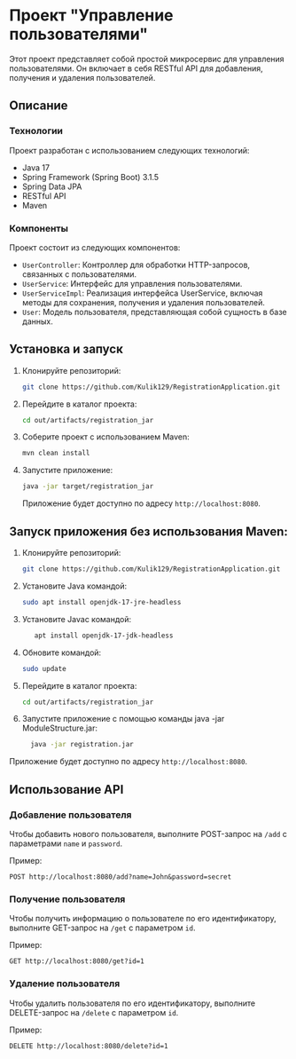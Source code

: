 # Проект "Управление пользователями"

Этот проект представляет собой простой микросервис для управления пользователями. Он включает в себя RESTful API для добавления, получения и удаления пользователей.

## Описание

### Технологии

Проект разработан с использованием следующих технологий:

- Java 17
- Spring Framework (Spring Boot) 3.1.5
- Spring Data JPA
- RESTful API
- Maven

### Компоненты

Проект состоит из следующих компонентов:

- `UserController`: Контроллер для обработки HTTP-запросов, связанных с пользователями.
- `UserService`: Интерфейс для управления пользователями.
- `UserServiceImpl`: Реализация интерфейса UserService, включая методы для сохранения, получения и удаления пользователей.
- `User`: Модель пользователя, представляющая собой сущность в базе данных.

## Установка и запуск

1. Клонируйте репозиторий:

   ```bash
   git clone https://github.com/Kulik129/RegistrationApplication.git
   ```

2. Перейдите в каталог проекта:

   ```bash
   cd out/artifacts/registration_jar
   ```

3. Соберите проект с использованием Maven:

   ```bash
   mvn clean install
   ```

4. Запустите приложение:

   ```bash
   java -jar target/registration_jar
   ```
   Приложение будет доступно по адресу `http://localhost:8080`.

## Запуск приложения без использования Maven:
1. Клонируйте репозиторий:

   ```bash
   git clone https://github.com/Kulik129/RegistrationApplication.git
   ```

2. Установите Java командой:

   ```bash
   sudo apt install openjdk-17-jre-headless
   ```
3. Установите Javac командой:

   ```bash
      apt install openjdk-17-jdk-headless
      ```

4. Обновите командой:

   ```bash
   sudo update
   ```

5. Перейдите в каталог проекта:

   ```bash
   cd out/artifacts/registration_jar
   ```

6. Запустите приложение с помощью команды java -jar ModuleStructure.jar:
    ```bash
      java -jar registration.jar
      ```

Приложение будет доступно по адресу `http://localhost:8080`.

## Использование API

### Добавление пользователя

Чтобы добавить нового пользователя, выполните POST-запрос на `/add` с параметрами `name` и `password`.

Пример:

```http
POST http://localhost:8080/add?name=John&password=secret
```

### Получение пользователя

Чтобы получить информацию о пользователе по его идентификатору, выполните GET-запрос на `/get` с параметром `id`.

Пример:

```http
GET http://localhost:8080/get?id=1
```

### Удаление пользователя

Чтобы удалить пользователя по его идентификатору, выполните DELETE-запрос на `/delete` с параметром `id`.

Пример:

```http
DELETE http://localhost:8080/delete?id=1
```
